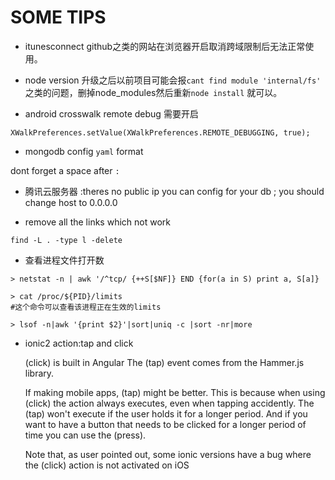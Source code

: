 # SOME TIPS 

* itunesconnect github之类的网站在浏览器开启取消跨域限制后无法正常使用。

* node version 升级之后以前项目可能会报` cant find module 'internal/fs' ` 之类的问题，删掉node_modules然后重新`node install` 就可以。

* android crosswalk remote debug 需要开启
```
XWalkPreferences.setValue(XWalkPreferences.REMOTE_DEBUGGING, true);
```

* mongodb config `yaml` format

dont forget a space after `:`

* 腾讯云服务器 :theres no public ip you can config for your db ;
you should change host to 0.0.0.0

* remove all the links which not work 
```
find -L . -type l -delete
```

* 查看进程文件打开数
```
> netstat -n | awk '/^tcp/ {++S[$NF]} END {for(a in S) print a, S[a]}

> cat /proc/${PID}/limits
#这个命令可以查看该进程正在生效的limits

> lsof -n|awk '{print $2}'|sort|uniq -c |sort -nr|more 
```


* ionic2 action:tap and click 
    
    (click) is built in Angular 
    The (tap) event comes from the Hammer.js library. 

    If making mobile apps, (tap) might be better. This is because when using (click) the action always executes, even when tapping accidently. The (tap) won't execute if the user holds it for a longer period. And if you want to have a button that needs to be clicked for a longer period of time you can use the (press).

    Note that, as user pointed out, some ionic versions have a bug where the (click) action is not activated on iOS